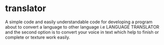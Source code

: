 # translator
A simple code and easily understandable code for developing a program about to convert a language to other language i.e LANGUAGE TRANSLATOR and the second option is to convert your voice in text which help to finish or complete or texture work easily.
